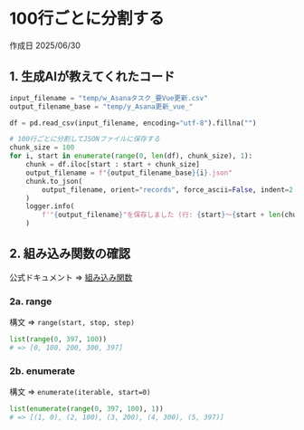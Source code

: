 # 100行ごとに分割する

作成日 2025/06/30

## 1. 生成AIが教えてくれたコード

```python
input_filename = "temp/w_Asanaタスク_要Vue更新.csv"
output_filename_base = "temp/y_Asana更新_vue_"

df = pd.read_csv(input_filename, encoding="utf-8").fillna("")

# 100行ごとに分割してJSONファイルに保存する
chunk_size = 100
for i, start in enumerate(range(0, len(df), chunk_size), 1):
    chunk = df.iloc[start : start + chunk_size]
    output_filename = f"{output_filename_base}{i}.json"
    chunk.to_json(
        output_filename, orient="records", force_ascii=False, indent=2
    )
    logger.info(
        f'"{output_filename}"を保存しました (行: {start}〜{start + len(chunk) - 1})'
    )
```

## 2. 組み込み関数の確認

公式ドキュメント => [組み込み関数](https://docs.python.org/ja/3/library/functions.html)

### 2a. range

構文 => `range(start, stop, step)`

```python
list(range(0, 397, 100))
# => [0, 100, 200, 300, 397]
```

### 2b. enumerate

構文 => `enumerate(iterable, start=0)`

```python
list(enumerate(range(0, 397, 100), 1))
# => [(1, 0), (2, 100), (3, 200), (4, 300), (5, 397)]
```
